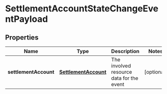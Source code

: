 
# SettlementAccountStateChangeEventPayload

## Properties
Name | Type | Description | Notes
------------ | ------------- | ------------- | -------------
**settlementAccount** | [**SettlementAccount**](SettlementAccount.md) | The involved resource data for the event |  [optional]



